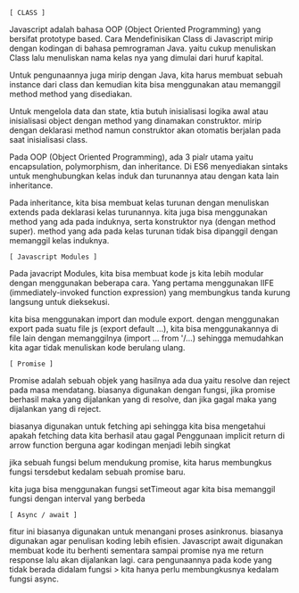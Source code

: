 
    [ CLASS ]
Javascript adalah bahasa OOP (Object Oriented Programming) yang bersifat prototype based. 
Cara Mendefinisikan Class di Javascript mirip dengan kodingan di bahasa pemrograman Java.
yaitu cukup menuliskan Class lalu menuliskan nama kelas nya yang dimulai dari huruf kapital.
    
Untuk pengunaannya juga mirip dengan Java, kita harus membuat sebuah instance dari class 
dan kemudian kita bisa menggunakan atau memanggil method method yang disediakan.

Untuk mengelola data dan state, ktia butuh inisialisasi logika awal atau inisialisasi object dengan method yang
dinamakan construktor. mirip dengan deklarasi method namun construktor akan otomatis berjalan pada saat inisialisasi class. 

Pada OOP (Object Oriented Programming), ada 3 pialr utama yaitu encapsulation, polymorphism, dan inheritance. Di ES6 menyediakan sintaks untuk 
menghubungkan kelas induk dan turunannya atau dengan kata lain inheritance. 

Pada inheritance, kita bisa membuat kelas turunan dengan menuliskan extends pada deklarasi kelas turunannya. 
kita juga bisa menggunakan method yang ada pada induknya, serta konstruktor nya (dengan method super). 
method yang ada pada kelas turunan tidak bisa dipanggil dengan memanggil kelas induknya.

    [ Javascript Modules ]

Pada javacript Modules, kita bisa membuat kode js kita lebih modular dengan menggunakan beberapa cara.
Yang pertama menggunakan IIFE (immediately-invoked function expression) yang membungkus tanda kurung langsung untuk dieksekusi.

kita bisa menggunakan import dan module export. dengan menggunakan export pada suatu file js (export default ...),
kita bisa menggunakannya di file lain dengan memanggilnya (import ... from '/...) sehingga memudahkan kita agar tidak menuliskan kode berulang ulang. 

    [ Promise ]

Promise adalah sebuah objek yang hasilnya ada dua yaitu resolve dan reject pada masa mendatang. 
biasanya digunakan dengan fungsi, jika promise berhasil maka yang dijalankan yang di resolve, dan jika gagal maka yang dijalankan yang di reject.

biasanya digunakan untuk fetching api sehingga kita bisa mengetahui apakah fetching data kita berhasil atau gagal
Penggunaan implicit return di arrow function berguna agar kodingan menjadi lebih singkat

jika sebuah fungsi belum mendukung promise, kita harus membungkus fungsi tersdebut kedalam sebuah promise baru.

kita juga bisa menggunakan fungsi setTimeout agar kita bisa memanggil fungsi dengan interval yang berbeda

    [ Async / await ]
fitur ini biasanya digunakan untuk menangani proses asinkronus. biasanya digunakan agar penulisan koding lebih efisien.
Javascript await digunakan membuat kode itu berhenti sementara sampai promise nya me return response lalu akan dijalankan lagi.
cara pengunaannya pada kode yang tidak berada didalam fungsi > kita hanya perlu membungkusnya kedalam fungsi async.